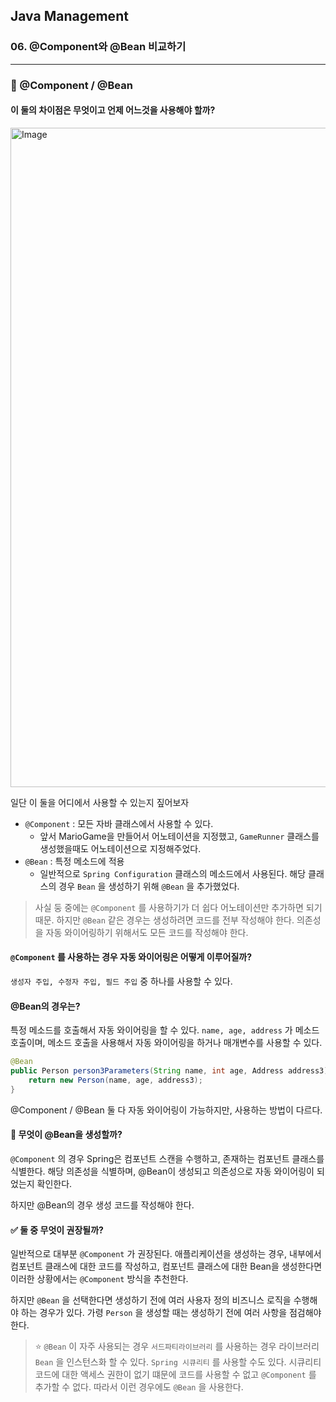 ## Java Management

### 06. @Component와 @Bean 비교하기

---

### 📌 @Component / @Bean

#### 이 둘의 차이점은 무엇이고 언제 어느것을 사용해야 할까?

<img width="1055" alt="Image" src="https://github.com/user-attachments/assets/a40c4f5e-f36a-4e50-9271-98b04973c52a" />

일단 이 둘을 어디에서 사용할 수 있는지 짚어보자

- `@Component` : 모든 자바 클래스에서 사용할 수 있다.
  - 앞서 MarioGame을 만들어서 어노테이션을 지정했고, `GameRunner` 클래스를 생성했을때도 어노테이션으로 지정해주었다.
- `@Bean` : 특정 메소드에 적용
  - 일반적으로 `Spring Configuration` 클래스의 메소드에서 사용된다. 해당 클래스의 경우 `Bean` 을 생성하기 위해 `@Bean` 을 추가했었다.

> 사실 둥 중에는 `@Component` 를 사용하기가 더 쉽다 어노테이션만 추가하면 되기 때문. 하지만 `@Bean` 같은 경우는 생성하려면 코드를 전부 작성해야 한다. 의존성을 자동 와이어링하기 위해서도 모든 코드를 작성해야 한다.

#### `@Component` 를 사용하는 경우 자동 와이어링은 어떻게 이루어질까?

`생성자 주입, 수정자 주입, 필드 주입` 중 하나를 사용할 수 있다.

#### @Bean의 경우는?

특정 메소드를 호출해서 자동 와이어링을 할 수 있다.
`name, age, address` 가 메소드 호출이며, 메소드 호출을 사용해서 자동 와이어링을 하거나 매개변수를 사용할 수 있다.

```java
@Bean
public Person person3Parameters(String name, int age, Address address3) {
	return new Person(name, age, address3);
}
```

@Component / @Bean 둘 다 자동 와이어링이 가능하지만, 사용하는 방법이 다르다.

#### 📍 무엇이 @Bean을 생성할까?

`@Component` 의 경우 Spring은 컴포넌트 스캔을 수행하고, 존재하는 컴포넌트 클래스를 식별한다. 해당 의존성을 식별하며, @Bean이 생성되고 의존성으로 자동 와이어링이 되었는지 확인한다.

하지만 @Bean의 경우 생성 코드를 작성해야 한다.

#### ✅ 둘 중 무엇이 권장될까?

일반적으로 대부분 `@Component` 가 권장된다.
애플리케이션을 생성하는 경우, 내부에서 컴포넌트 클래스에 대한 코드를 작성하고, 컴포넌트 클래스에 대한 Bean을 생성한다면 이러한 상황에서는 `@Component` 방식을 추천한다.

하지만 `@Bean` 을 선택한다면 생성하기 전에 여러 사용자 정의 비즈니스 로직을 수행해야 하는 경우가 있다.
가령 `Person` 을 생성할 때는 생성하기 전에 여러 사항을 점검해야 한다.

> ⭐️ `@Bean` 이 자주 사용되는 경우
> `서드파티라이브러리` 를 사용하는 경우 라이브러리 `Bean` 을 인스턴스화 할 수 있다. `Spring 시큐리티` 를 사용할 수도 있다. 시큐리티 코드에 대한 액세스 권한이 없기 떄문에 코드를 사용할 수 없고 `@Component` 를 추가할 수 없다. 따라서 이런 경우에도 `@Bean` 을 사용한다.
